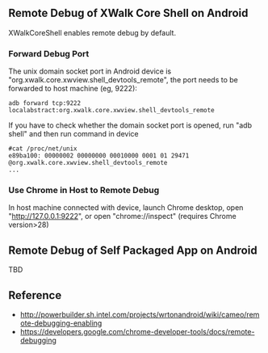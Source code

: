 ## Remote Debug of XWalk Core Shell on Android
XWalkCoreShell enables remote debug by default. 
### Forward Debug Port
The unix domain socket port in Android device is "org.xwalk.core.xwview.shell_devtools_remote", the port needs to be forwarded to host machine (eg, 9222):
```
adb forward tcp:9222 localabstract:org.xwalk.core.xwview.shell_devtools_remote
```
If you have to check whether the domain socket port is opened, run "adb shell" and then run command in device
```
#cat /proc/net/unix
e89ba100: 00000002 00000000 00010000 0001 01 29471 @org.xwalk.core.xwview.shell_devtools_remote
...
```

### Use Chrome in Host to Remote Debug
In host machine connected with device, launch Chrome desktop, open "http://127.0.0.1:9222", or open "chrome://inspect" (requires Chrome version>28)

## Remote Debug of Self Packaged App on Android
TBD

## Reference
* http://powerbuilder.sh.intel.com/projects/wrtonandroid/wiki/cameo/remote-debugging-enabling
* https://developers.google.com/chrome-developer-tools/docs/remote-debugging
